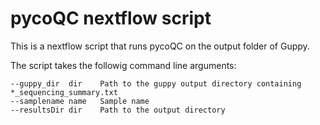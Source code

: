 # pycoQC nextflow script

This is a nextflow script that runs pycoQC on the output folder of Guppy.

The script takes the followig command line arguments:

```
--guppy_dir  dir 	Path to the guppy output directory containing *_sequencing_summary.txt
--samplename name 	Sample name
--resultsDir dir 	Path to the output directory
```

